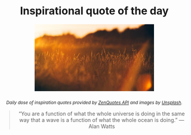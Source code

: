 
<div align="center">

# Inspirational quote of the day

<img src="./data/photo.jpeg" alt="Beautiful nature photo" width="320" height="180">

<sub><i>Daily dose of inspiration quotes provided by [ZenQuotes API](https://zenquotes.io/) and images by [Unsplash](https://unsplash.com/).</i></sub>


<blockquote>&ldquo;You are a function of what the whole universe is doing in the same way that a wave is a function of what the whole ocean is doing.&rdquo; &mdash; <footer>Alan Watts</footer></blockquote>

</div>
